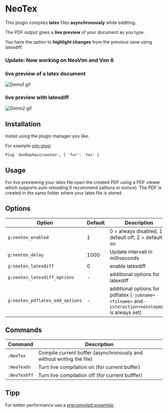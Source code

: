 # NeoTex

This plugin compiles **latex** files **asynchronously** while edditing.

The PDF output gives a **live preview** of your document as you type.

You have the option to **highlight changes** from the previous save using latexdiff.

### Update: Now working on NeoVim and Vim 8

### live preview of a latex document
![Demo1 gif](img/demo_1.gif?raw=true)
### live preview with latexdiff
![Demo2 gif](img/demo_2.gif?raw=true)

## Installation

Install using the plugin manager you like.

For example [vim-plug](https://github.com/junegunn/vim-plug):
```vim
Plug 'donRaphaco/neotex', { 'for': 'tex' }
```

## Usage

For live previewing your latex file open the created PDF using a PDF viewer which supports auto reloading (I recommend zathura or evince).
The PDF is created in the same folder where your latex file is stored.

## Options

| Option                            | Default   | Description                               |
| --------------------------------- | --------- | ----------------------------------------- |
| `g:neotex_enabled`                | 1         | 0 = always disabled, 1 = default off, 2 = default on |
| `g:neotex_delay`                  | 1000      | Update intervall in milliseconds          |
| `g:neotex_latexdiff`              | 0         | enable latexdiff                          |
| `g:neotex_latexdiff_options`      | -         | additional options for latexdiff          |
| `g:neotex_pdflatex_add_options`   | -         | additional options for pdflatex (`-jobname=<filname>` and `-interaction=nonstopmode` is always set) |

## Commands

| Command       | Description           |
| ------------- | --------------------- |
| `:NeoTex`     | Compile current buffer (asynchronously and without writing the file) |
| `:NeoTexOn`   | Turn live compilation on (for current buffer) |
| `:NeoTexOff`  | Turn live compilation off (for current bufffer) |

## Tipp

For better performance use a [precompiled preamble](http://tex.stackexchange.com/questions/79493/ultrafast-pdflatex-with-precompiling).
